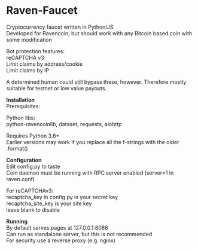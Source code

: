 # Raven-Faucet   
Cryptocurrency faucet written in Python/JS  
Developed for Ravencoin, but should work with any Bitcoin based coin with some modification  

Bot protection features:  
reCAPTCHA v3  
Limit claims by address/cookie  
Limit claims by IP  

A determined human could still bypass these, however. Therefore mostly suitable for testnet or low value payouts.  

**Installation**  
Prerequisites:  

Python libs:  
python-ravencoinlib, dataset, requests, aiohttp  

Requires Python 3.6+  
Earlier versions may work if you replace all the f-strings with the older .format()  

**Configuration**  
Edit config.py to taste  
Coin daemon must be running with RPC server enabled (server=1 in raven.conf)  

For reCAPTCHAv3:  
recaptcha_key in config.py is your secret key  
recaptcha_site_key is your site key  
leave blank to disable  

**Running**  
By default serves pages at 127.0.0.1:8086  
Can run as standalone server, but this is not recommended  
For security use a reverse proxy (e.g. nginx)  
